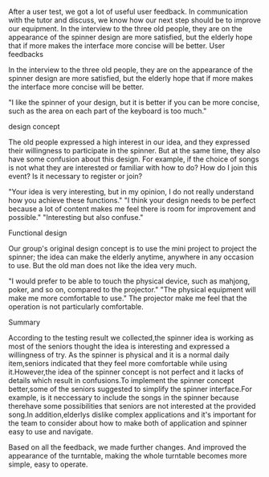 After a user test, we got a lot of useful user feedback. In communication with the tutor and discuss, we know how our next step should be to improve our equipment.
In the interview to the three old people, they are on the appearance of the spinner design are more satisfied, 
but the elderly hope that if more makes the interface more concise will be better.
User feedbacks

In the interview to the three old people, they are on the appearance of the spinner design are more satisfied, but the elderly hope that if more makes the interface more concise will be better.

"I like the spinner of your design, but it is better if you can be more concise, such as the area on each part of the keyboard is too much."

design concept

The old people expressed a high interest in our idea, and they expressed their willingness to participate in the spinner. But at the same time, they also have some confusion about this design. For example, if the choice of songs is not what they are interested or familiar with how to do? How do I join this event? 
Is it necessary to register or join?

"Your idea is very interesting, but in my opinion, I do not really understand how you achieve these functions." "I think your design needs to be perfect because a lot of content makes me feel there is room for improvement and possible." "Interesting but also confuse."

Functional design

Our group's original design concept is to use the mini project to project the spinner; the idea can make the elderly anytime, anywhere in any occasion to use. But the old man does not like the idea very much.

"I would prefer to be able to touch the physical device, such as mahjong, poker, and so on, compared to the projector." "The physical equipment will make me more comfortable to use." The projector make me feel that the operation is not particularly comfortable.

Summary

According to the testing result we collected,the spinner idea is working as most of the seniors thought the idea is interesting and expressed a willingness of try.
As the spinner is physical and it is a normal daily item,seniors indicated that they feel more comfortable while using it.However,the idea of the spinner concept is not perfect and it lacks of details which result in confusions.To implement the spinner concept better,some of the seniors suggested to simplify the spinner interface.For example,
is it neccessary to include the songs in the spinner because therehave some possibilities that seniors are not interested at the provided song.In addition,elderlys dislike complex applications and it's important for the team to consider about how to make both of application and spinner easy to use and navigate.

Based on all the feedback, we made further changes. And improved the appearance of the turntable, 
making the whole turntable becomes more simple, easy to operate.
